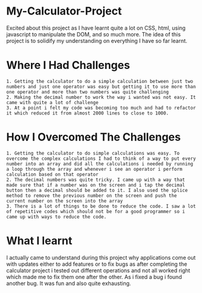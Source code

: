 # My-Calculator-Project

Excited about this project as I have learnt quite a lot on CSS, html, using javascript to manipulate the DOM, and so much more.
The idea of this project is to solidify my understanding on everything I have so far learnt.

# Where I Had Challenges

    1. Getting the calculator to do a simple calculation between just two numbers and just one operator was easy but getting it to use more than one operator and more than two numbers was quite challenging
    2. Making the decimal number to work the way i wanted was not easy. It came with quite a lot of challenge
    3. At a point i felt my code was becoming too much and had to refactor it which reduced it from almost 2000 lines to close to 1000.

# How I Overcomed The Challenges

    1. Getting the calculator to do simple calculations was easy. To overcome the complex calculations I had to think of a way to put every number into an array and did all the calculations i needed by running a loop through the array and whenever i see an operator i perform calculation based on that operator
    2. The decimal numbers was quite tricky. I came up with a way that made sure that if a number was on the screen and i tap the decimal button then a decimal should be added to it. I also used the splice method to remove the previous number on the screen and push the current number on the screen into the array
    3. There is a lot of things to be done to reduce the code. I saw a lot of repetitive codes which should not be for a good programmer so i came up with ways to reduce the code.

# What I learnt

I actually came to understand during this project why applications come out with updates either to add features or to fix bugs as after completing the calculator project i tested out different operations and not all worked right which made me to fix them one after the other. As i fixed a bug i found another bug. It was fun and also quite exhausting.
